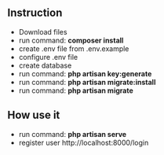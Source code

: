 ## Instruction 

- Download files
- run command: **composer install**
- create .env file from .env.example
- configure .env file
- create database 
- run command: **php artisan key:generate**
- run command: **php artisan migrate:install**
- run command: **php artisan migrate**

## How use it 
- run command: **php artisan serve**
- register user http://localhost:8000/login